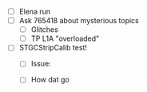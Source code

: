 - [ ] Elena run
- [ ] Ask 765418 about mysterious topics
  - [ ] Glitches
  - [ ] TP L1A "overloaded"
- [ ] STGCStripCalib test!
  - [ ] Issue: 
  - [ ] How dat go
  
